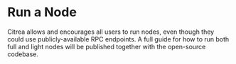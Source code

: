 # Run a Node

Citrea allows and encourages all users to run nodes, even though they could use publicly-available RPC endpoints. A full guide for how to run both full and light nodes will be published together with the open-source codebase.

